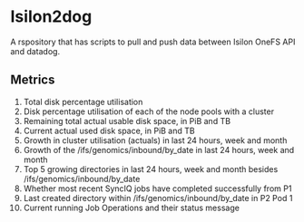 # Isilon2dog
A rspository that has scripts to pull and push data between Isilon OneFS API and datadog. 


## Metrics
1) Total disk percentage utilisation 
2) Disk percentage utilisation of each of the node pools with a cluster 
3) Remaining total actual usable disk space, in PiB and TB 
4) Current actual used disk space, in PiB and TB 
5) Growth in cluster utilisation (actuals) in last 24 hours, week and month 
6) Growth of the /ifs/genomics/inbound/by_date in last 24 hours, week and month 
7) Top 5 growing directories in last 24 hours, week and month besides /ifs/genomics/inbound/by_date 
8) Whether most recent SyncIQ jobs have completed successfully from P1 
9) Last created directory within /ifs/genomics/inbound/by_date in P2 Pod 1 
10) Current running Job Operations and their status message 
